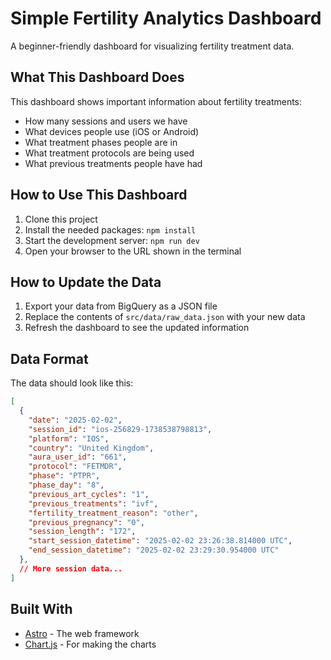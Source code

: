 # Simple Fertility Analytics Dashboard

A beginner-friendly dashboard for visualizing fertility treatment data.

## What This Dashboard Does

This dashboard shows important information about fertility treatments:

- How many sessions and users we have
- What devices people use (iOS or Android)
- What treatment phases people are in
- What treatment protocols are being used
- What previous treatments people have had

## How to Use This Dashboard

1. Clone this project
2. Install the needed packages: `npm install`
3. Start the development server: `npm run dev`
4. Open your browser to the URL shown in the terminal

## How to Update the Data

1. Export your data from BigQuery as a JSON file
2. Replace the contents of `src/data/raw_data.json` with your new data
3. Refresh the dashboard to see the updated information

## Data Format

The data should look like this:

```json
[
  {
    "date": "2025-02-02",
    "session_id": "ios-256829-1738538798813",
    "platform": "IOS",
    "country": "United Kingdom",
    "aura_user_id": "661",
    "protocol": "FETMDR",
    "phase": "PTPR",
    "phase_day": "8",
    "previous_art_cycles": "1",
    "previous_treatments": "ivf",
    "fertility_treatment_reason": "other",
    "previous_pregnancy": "0",
    "session_length": "172",
    "start_session_datetime": "2025-02-02 23:26:38.814000 UTC",
    "end_session_datetime": "2025-02-02 23:29:30.954000 UTC"
  },
  // More session data...
]
```

## Built With

- [Astro](https://astro.build/) - The web framework
- [Chart.js](https://www.chartjs.org/) - For making the charts